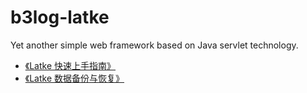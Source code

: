 b3log-latke
===========

Yet another simple web framework based on Java servlet technology.

* [《Latke 快速上手指南》](http://dwz.cn/a4E1G)
* [《Latke 数据备份与恢复》](https://docs.google.com/document/d/1IQkkUuaCPNHc_Wjw_5mNwPKUX8TpkAGCGqUaAErOTLo/edit?usp=sharing)
